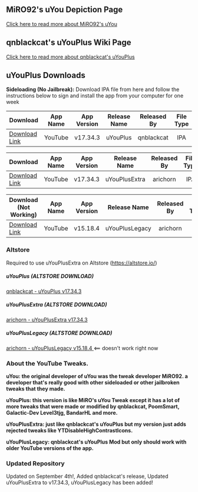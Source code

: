 ## MiRO92's uYou Depiction Page
[Click here to read more about MiRO92's uYou](https://miro92.com/repo/depictions/?p=com.miro.uyou)
## qnblackcat's uYouPlus Wiki Page
[Click here to read more about qnblackcat's uYouPlus](https://github.com/qnblackcat/uYouPlus/wiki)
## uYouPlus Downloads

**Sideloading (No Jailbreak):** 
     Download IPA file from here and follow the instructions below to sign and install the app from your computer for one week
 
   | Download | App Name | App Version | Release Name | Released By | File Type |
   |----------|:------:|:-------:|:------:|:---------:|:---------:|
   | [Download Link](https://github.com/qnblackcat/uYouPlus/releases/download/v17.34.3-2.1/uYouPlus_17.34.3_2.1.ipa) | YouTube | v17.34.3 | uYouPlus | qnblackcat | IPA |
 
   | Download | App Name | App Version | Release Name | Released By | File Type |
   |----------|:------:|:-------:|:------:|:---------:|:---------:|
   | [Download Link](https://github.com/arichorn/uYouPlusExtra/releases/download/v17.34.3-2.1-(132)/uYouPlus_17.34.3_2.1_F2.ipa) | YouTube | v17.34.3 | uYouPlusExtra | arichorn | IPA |
       
   | Download (Not Working)| App Name | App Version | Release Name | Released By | File Type |
   |----------|:------:|:-------:|:----:|:---------:|:---------:|
   | [Download Link](https://github.com/arichorn/uYouPlusExtra/releases/download/v15.18.4-2.1-(137)/uYouPlusLegacy_15.18.4_2.1.ipa) | YouTube | v15.18.4 | uYouPlusLegacy | arichorn | IPA |

### Altstore
Required to use uYouPlusExtra on Altstore (https://altstore.io/)

##### uYouPlus (ALTSTORE DOWNLOAD)
[qnblackcat - uYouPlus v17.34.3](https://tinyurl.com/3vjyvwwe)
##### uYouPlusExtra (ALTSTORE DOWNLOAD)
[arichorn - uYouPlusExtra v17.34.3](https://tinyurl.com/4yw25d72)
##### uYouPlusLegacy (ALTSTORE DOWNLOAD)
[arichorn - uYouPlusLegacy v15.18.4 ](https://) <== doesn't work right now

### About the YouTube Tweaks.
**uYou: the original developer of uYou was the tweak developer MiRO92. a developer that's really good with other sideloaded or other jailbroken tweaks that they made.**

**uYouPlus: this version is like MiRO's uYou Tweak except it has a lot of more tweaks that were made or modified by qnblackcat, PoomSmart, Galactic-Dev Level3tjg, BandarHL and more.**

**uYouPlusExtra: just like qnblackcat's uYouPlus but my version just adds rejected tweaks like YTDisableHighContrastIcons.**

**uYouPlusLegacy: qnblackcat's uYouPlus Mod but only should work with older YouTube versions of the app.**

### Updated Repository
Updated on September 4th!,
Added qnblackcat's release,
Updated uYouPlusExtra to v17.34.3,
uYouPlusLegacy has been added!
